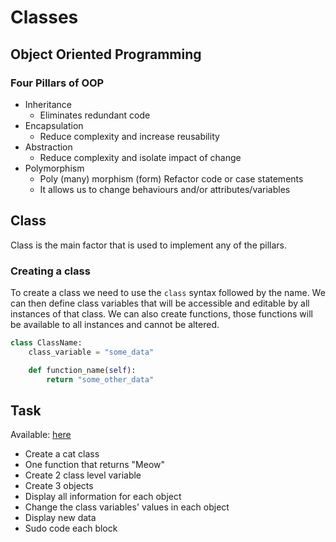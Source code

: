 # Classes

## Object Oriented Programming

### Four Pillars of OOP

- Inheritance
  - Eliminates redundant code
- Encapsulation
  - Reduce complexity and increase reusability
- Abstraction
  - Reduce complexity and isolate impact of change
- Polymorphism
  - Poly (many) morphism (form) Refactor code or case statements
  - It allows us to change behaviours and/or attributes/variables

## Class

Class is the main factor that is used to implement any of the pillars.

### Creating a class

To create a class we need to use the `class` syntax followed by the name. We can then define class variables that will be accessible and editable by all instances of that class. We can also create functions, those functions will be available to all instances and cannot be altered.

```python
class ClassName:
    class_variable = "some_data"

    def function_name(self):
        return "some_other_data"
```

## Task

Available: [here](task.py)

- Create a cat class
- One function that returns "Meow"
- Create 2 class level variable
- Create 3 objects
- Display all information for each object
- Change the class variables' values in each object
- Display new data
- Sudo code each block
